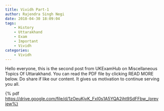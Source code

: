 ```yaml
---
title: Vividh Part-1
author: Rajendra Singh Negi
date: 2018-04-30 18:09:04
tags:
    - History
    - Uttarakhand
    - Exam
    - Important
    - Vividh
categories:
    - Vividh      
---
```


Hello everyone, this is the second post from UKExamHub on Miscellaneous Topics Of Uttarakhand. You can read the PDF file by clicking READ MORE below. Do share if like our content. It gives us motivation to continue serving you all.

<!-- more -->

{% pdf https://drive.google.com/file/d/1zOeuKjyK_FxI0s1A5YQA2jht9SdFFbw_/preview%}




